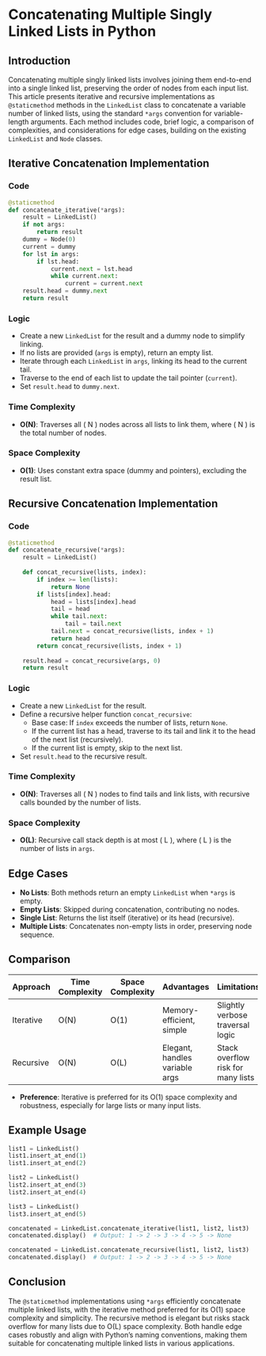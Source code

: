 
# Concatenating Multiple Singly Linked Lists in Python

## Introduction
Concatenating multiple singly linked lists involves joining them end-to-end into a single linked list, preserving the order of nodes from each input list. This article presents iterative and recursive implementations as `@staticmethod` methods in the `LinkedList` class to concatenate a variable number of linked lists, using the standard `*args` convention for variable-length arguments. Each method includes code, brief logic, a comparison of complexities, and considerations for edge cases, building on the existing `LinkedList` and `Node` classes.

 

## Iterative Concatenation Implementation

### Code
```python
@staticmethod
def concatenate_iterative(*args):
    result = LinkedList()
    if not args:
        return result
    dummy = Node(0)
    current = dummy
    for lst in args:
        if lst.head:
            current.next = lst.head
            while current.next:
                current = current.next
    result.head = dummy.next
    return result
```

### Logic
- Create a new `LinkedList` for the result and a dummy node to simplify linking.
- If no lists are provided (`args` is empty), return an empty list.
- Iterate through each `LinkedList` in `args`, linking its head to the current tail.
- Traverse to the end of each list to update the tail pointer (`current`).
- Set `result.head` to `dummy.next`.

### Time Complexity
- **O(N)**: Traverses all \( N \) nodes across all lists to link them, where \( N \) is the total number of nodes.

### Space Complexity
- **O(1)**: Uses constant extra space (dummy and pointers), excluding the result list.

## Recursive Concatenation Implementation

### Code
```python
@staticmethod
def concatenate_recursive(*args):
    result = LinkedList()
    
    def concat_recursive(lists, index):
        if index >= len(lists):
            return None
        if lists[index].head:
            head = lists[index].head
            tail = head
            while tail.next:
                tail = tail.next
            tail.next = concat_recursive(lists, index + 1)
            return head
        return concat_recursive(lists, index + 1)
    
    result.head = concat_recursive(args, 0)
    return result
```

### Logic
- Create a new `LinkedList` for the result.
- Define a recursive helper function `concat_recursive`:
  - Base case: If `index` exceeds the number of lists, return `None`.
  - If the current list has a head, traverse to its tail and link it to the head of the next list (recursively).
  - If the current list is empty, skip to the next list.
- Set `result.head` to the recursive result.

### Time Complexity
- **O(N)**: Traverses all \( N \) nodes to find tails and link lists, with recursive calls bounded by the number of lists.

### Space Complexity
- **O(L)**: Recursive call stack depth is at most \( L \), where \( L \) is the number of lists in `args`.

## Edge Cases
- **No Lists**: Both methods return an empty `LinkedList` when `*args` is empty.
- **Empty Lists**: Skipped during concatenation, contributing no nodes.
- **Single List**: Returns the list itself (iterative) or its head (recursive).
- **Multiple Lists**: Concatenates non-empty lists in order, preserving node sequence.

## Comparison

| Approach   | Time Complexity | Space Complexity | Advantages                     | Limitations                        |
|------------|-----------------|------------------|--------------------------------|------------------------------------|
| Iterative  | O(N)            | O(1)             | Memory-efficient, simple       | Slightly verbose traversal logic   |
| Recursive  | O(N)            | O(L)             | Elegant, handles variable args | Stack overflow risk for many lists |

- **Preference**: Iterative is preferred for its O(1) space complexity and robustness, especially for large lists or many input lists.

## Example Usage
```python
list1 = LinkedList()
list1.insert_at_end(1)
list1.insert_at_end(2)

list2 = LinkedList()
list2.insert_at_end(3)
list2.insert_at_end(4)

list3 = LinkedList()
list3.insert_at_end(5)

concatenated = LinkedList.concatenate_iterative(list1, list2, list3)
concatenated.display()  # Output: 1 -> 2 -> 3 -> 4 -> 5 -> None

concatenated = LinkedList.concatenate_recursive(list1, list2, list3)
concatenated.display()  # Output: 1 -> 2 -> 3 -> 4 -> 5 -> None
```

## Conclusion
The `@staticmethod` implementations using `*args` efficiently concatenate multiple linked lists, with the iterative method preferred for its O(1) space complexity and simplicity. The recursive method is elegant but risks stack overflow for many lists due to O(L) space complexity. Both handle edge cases robustly and align with Python’s naming conventions, making them suitable for concatenating multiple linked lists in various applications.

